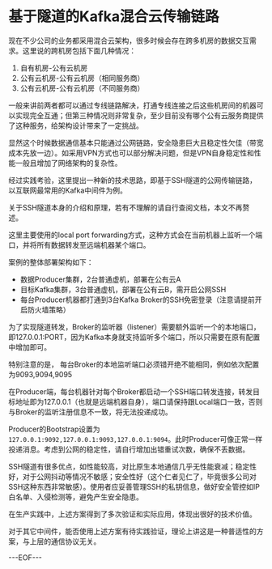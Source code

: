 基于隧道的Kafka混合云传输链路
===

现在不少公司的业务都采用混合云架构，很多时候会存在跨多机房的数据交互需求。这里说的跨机房包括下面几种情况：

1. 自有机房-公有云机房
2. 公有云机房-公有云机房（相同服务商）
3. 公有云机房-公有云机房（不同服务商）

一般来讲前两者都可以通过专线链路解决，打通专线连接之后这些机房间的机器可以实现完全互通；但第三种情况则非常复杂，至少目前没有哪个公有云服务商提供了这种服务，给架构设计带来了一定挑战。

显然这个时候数据通信基本只能通过公网链路，安全隐患巨大且稳定性欠佳（带宽成本先放一边）。如采用VPN方式也可以部分解决问题，但是VPN自身稳定性和性能一般且增加了网络架构的复杂性。

经过实践考验，这里提出一种新的技术思路，即基于SSH隧道的公网传输链路，以互联网最常用的Kafka中间件为例。

关于SSH隧道本身的介绍和原理，若有不理解的请自行查阅文档，本文不再赘述。

这里主要使用的local port forwarding方式，这种方式会在当前机器上监听一个端口，并将所有数据转发至远端机器某个端口。

案例的整体部署架构如下：

* 数据Producer集群，2台普通虚机，部署在公有云A
* 目标Kafka集群，3台普通虚机，部署在公有云B，需开启公网SSH
* 每台Producer机器都打通到3台Kafka Broker的SSH免密登录（注意请提前开启防火墙策略）

为了实现隧道转发，Broker的监听器（listener）需要额外监听一个的本地端口，即127.0.0.1:PORT，因为Kafka本身就支持监听多个端口，所以只需要在原有配置中增加即可。

特别注意的是， 每台Broker的本地监听端口必须错开绝不能相同，例如依次配置为9093,9094,9095

在Producer端，每台机器针对每个Broker都启动一个SSH端口转发连接，转发目标地址即为127.0.0.1（也就是远端机器自身），端口请保持跟Local端口一致，否则与Broker的监听注册信息不一致，将无法投递成功。

Producer的Bootstrap设置为```127.0.0.1:9092,127.0.0.1:9093,127.0.0.1:9094```。此时Producer可像正常一样投递消息。考虑到公网的稳定性，请自行增加出错重试次数，确保不丢数据。

SSH隧道有很多优点，如性能较高，对比原生本地通信几乎无性能衰减；稳定性好，对于公网抖动等情况不敏感；安全性好（这个仁者见仁了，毕竟很多公司对SSH这种东西非常敏感）。使用者应妥善管理SSH的私钥信息，做好安全管控如IP白名单、入侵检测等，避免产生安全隐患。

在生产实践中，上述方案得到了多次验证和实际应用，体现出很好的技术价值。

对于其它中间件，能否使用上述方案有待实践验证，理论上讲这是一种普适性的方案，与上层的通信协议无关。


---EOF---